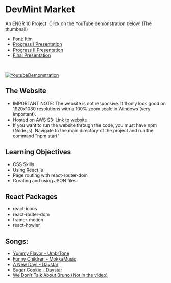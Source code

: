 # DevMint Market
An ENGR 10 Project. Click on the YouTube demonstration below! (The thumbnail)
</br>
- [Font: Itim](https://fonts.google.com/?query=itim&preview.text=Hello%20World&preview.text_type=custom&preview.size=35)
- [Progress I Presentation](https://docs.google.com/presentation/d/1qSJsIGwTeU_YPwr5cqRijnBoBqvGTzQ7Qc2fDEVhKvE/edit#slide=id.p)
- [Progress II Presentation](https://docs.google.com/presentation/d/1oP4NIulaBegiVzlAIvGx4inaRouEsfuIOgoOu2V5RCo/edit?usp=sharing)
- [Final Presentation](https://docs.google.com/presentation/d/16xkR7SEZiC8Xf31vfMLHhvwyUAwBFScDkc2OoJX_QNw/edit?usp=sharing)
</br>

[![YoutubeDemonstration](https://img.youtube.com/vi/Pkrg4p-1nW8/0.jpg)](https://www.youtube.com/watch?v=Pkrg4p-1nW8) </br>

## The Website
- IMPORTANT NOTE: The website is not responsive. It'll only look good on 1920x1080 resolutions with a 100% zoom scale in Windows (very important).
- Hosted on AWS S3: [Link to website](http://devmintmarket.s3-website.us-east-2.amazonaws.com/)
- If you want to run the website through the code, you must have npm (Node.js). Navigate to the main directory of the project and run the command "npm start"

## Learning Objectives
- CSS Skills
- Using React.js
- Page routing with react-router-dom
- Creating and using JSON files

## React Packages
- react-icons
- react-router-dom
- framer-motion
- react-howler

## Songs:
- [Yummy Flavor - UmbrTone](https://www.youtube.com/watch?v=tAaFg2u-i2c&t=0s)
- [Funny Children - MokkaMusic](https://www.youtube.com/watch?v=rcczmqOLbFI)
- [A New Day! - Daystar](https://www.youtube.com/watch?v=UzSe0YUd9BM&t=0s)
- [Sugar Cookie - Daystar](https://www.youtube.com/watch?v=jFVguCEVAUs&t=5s)
- [We Don't Talk About Bruno (Not in the video)](https://www.youtube.com/watch?v=XnF08sLuhQA)
